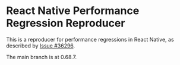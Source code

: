 # React Native Performance Regression Reproducer

This is a reproducer for performance regressions in React Native, as described by [Issue #36296](https://github.com/facebook/react-native/issues/36296).

The main branch is at 0.68.7. 


